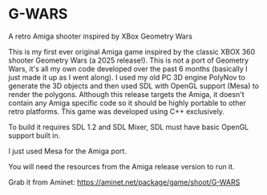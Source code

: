 # G-WARS
A retro Amiga shooter inspired by XBox Geometry Wars 

This is my first ever original Amiga game inspired by the classic
XBOX 360 shooter Geometry Wars (a 2025 release!).
This is not a port of Geometry Wars, it's all my own code developed
over the past 6 months (basically I just made it up as I went along).
I used my old PC 3D engine PolyNov to generate the 3D objects and then
used SDL with OpenGL support (Mesa) to render the polygons.
Although this release targets the Amiga, it doesn't contain any Amiga
specific code so it should be highly portable to other retro platforms.
This game was developed using C++ exclusively.

To build it requires SDL 1.2 and SDL Mixer, SDL must have basic OpenGL
support built in.   

I just used Mesa for the Amiga port.

You will need the resources from the Amiga release version to run it.  

Grab it from Aminet: https://aminet.net/package/game/shoot/G-WARS
